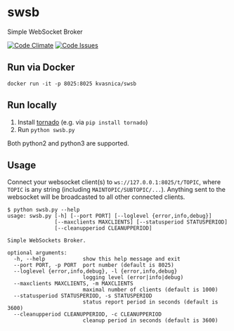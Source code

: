 # swsb
Simple WebSocket Broker

[![Code Climate](https://codeclimate.com/github/kvasnica/swsb/badges/gpa.svg)](https://codeclimate.com/github/kvasnica/swsb)
[![Code Issues](https://www.quantifiedcode.com/api/v1/project/9d384ca2257c417a9b91cad10afde1bb/badge.svg)](https://www.quantifiedcode.com/app/project/9d384ca2257c417a9b91cad10afde1bb)

## Run via Docker
```
docker run -it -p 8025:8025 kvasnica/swsb
```

## Run locally

1. Install [tornado](http://www.tornadoweb.org) (e.g. via `pip install tornado`)
2. Run `python swsb.py`

Both python2 and python3 are supported.

## Usage

Connect your websocket client(s) to `ws://127.0.0.1:8025/t/TOPIC`, where `TOPIC` is any string (including `MAINTOPIC/SUBTOPIC/...`). Anything sent to the websocket will be broadcasted to all other connected clients.

```
$ python swsb.py --help
usage: swsb.py [-h] [--port PORT] [--loglevel {error,info,debug}]
               [--maxclients MAXCLIENTS] [--statusperiod STATUSPERIOD]
               [--cleanupperiod CLEANUPPERIOD]

Simple WebSockets Broker.

optional arguments:
  -h, --help            show this help message and exit
  --port PORT, -p PORT  port number (default is 8025)
  --loglevel {error,info,debug}, -l {error,info,debug}
                        logging level (error|info|debug)
  --maxclients MAXCLIENTS, -m MAXCLIENTS
                        maximal number of clients (default is 1000)
  --statusperiod STATUSPERIOD, -s STATUSPERIOD
                        status report period in seconds (default is 3600)
  --cleanupperiod CLEANUPPERIOD, -c CLEANUPPERIOD
                        cleanup period in seconds (default is 3600)
```
